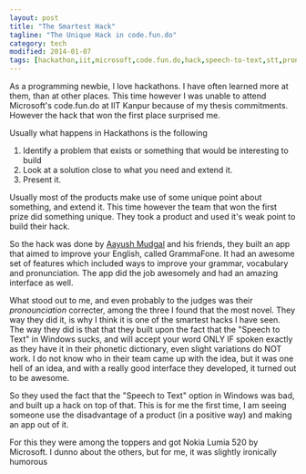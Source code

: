 ```yaml
---
layout: post
title: "The Smartest Hack"
tagline: "The Unique Hack in code.fun.do"
category: tech
modified: 2014-01-07
tags: [hackathon,iit,microsoft,code.fun.do,hack,speech-to-text,stt,pronunciation]
---
```


As a programming newbie, I love hackathons. I have often learned more at them, than at other places. This time however I was unable to attend Microsoft's code.fun.do at IIT Kanpur because of my thesis commitments. However the hack that won the first place surprised me. 

Usually what happens in Hackathons is the following 

1. Identify a problem that exists or something that would be interesting to build
2. Look at a solution close to what you need and extend it. 
3. Present it. 

Usually most of the products make use of some unique point about something, and extend it. This time however the team that won the first prize did something unique. They took a product and used it's weak point to build their hack. 

So the hack was done by [Aayush Mudgal](https://www.facebook.com/aayush.mudgal) and his friends, they built an app that aimed to improve your English, called GrammaFone. It had an awesome set of features which included ways to improve your grammar, vocabulary and pronunciation. The app did the job awesomely and had an amazing interface as well. 

What stood out to me, and even probably to the judges was their *pronounciation* correcter, among the three I found that the most novel. They way they did it, is why I think it is one of the smartest hacks I have seen. The way they did is that that they built upon the fact that the "Speech to Text" in Windows sucks, and will accept your word ONLY IF spoken exactly as they have it in their phonetic dictionary, even slight variations do NOT work. I do not know who in their team came up with the idea, but it was one hell of an idea, and with a really good interface they developed, it turned out to be awesome. 

So they used the fact that the "Speech to Text" option in Windows was bad, and built up a hack on top of that. This is for me the first time, I am seeing someone use the disadvantage of a product (in a positive way) and making an app out of it. 

For this they were among the toppers and got Nokia Lumia 520 by Microsoft. I dunno about the others, but for me, it was slightly ironically humorous